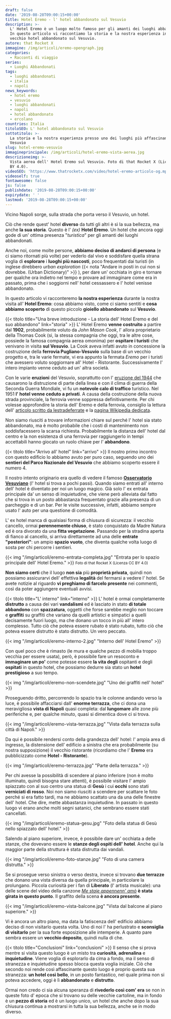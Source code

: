 ```yaml
---
draft: false
date: '2019-08-28T09:00:15+00:00'
title: Hotel Eremo - l' hotel abbandonato sul Vesuvio
description: >-
  L' Hotel Eremo è un luogo molto famoso per gli amanti dei luoghi abbandonati.
  In questo articolo vi raccontiamo la storia e la nostra esperienza in questo
  vecchio hotel abbandonato sul Vesuvio.
autore: that Rocket X
immagine: /img/articoli/eremo-opengraph.jpg
categories:
  - Racconti di viaggio
series:
  - Luoghi Abbandonati
tags:
  - luoghi abbandonati
  - italia
  - napoli
news_keywords:
  - hotel eremo
  - vesuvio
  - luoghi abbandonati
  - napoli
  - hotel abbandonato
  - ercolano
countries: Italia
titoloSEO: L' hotel abbandonato sul Vesuvio
sottotitolo: >-
  La storia e la nostra esperienza presso uno dei luoghi più affascinanti del
  Vesuvio
slug: hotel-eremo-vesuvio
immagineprincipale: /img/articoli/hotel-eremo-vista-aerea.jpg
descrizioneimg: >-
  Vista aerea dell' Hotel Eremo sul Vesuvio. Foto di that Rocket X (Licenza CC
  BY 4.0).
videoSEO: 'https://www.thatrocketx.com/video/hotel-eremo-articolo-og.mp4'
videoself: true
fontawesome: false
js: false
publishdate: '2019-08-28T09:00:15+00:00'
expirydate: ' '
lastmod: '2019-08-28T09:00:15+00:00'
---
```

Vicino Napoli sorge, sulla strada che porta verso il Vesuvio, un hotel.​

Ciò che rende quest' hotel **diverso** da tutti gli altri è sì la sua bellezza, ma anche **la sua storia**. Questo è l' _(ex)_ **Hotel Eremo**. Un hotel che ancora oggi gode di un' ottima presenza "_turistica_" per gli amanti dei luoghi abbandonati. 

Anche noi, come molte persone, **abbiamo deciso di andarci di persona** (e ci siamo ritornati più volte) per vederlo dal vivo e soddisfare quella strana voglia di **esplorare** i **luoghi più nascosti**, poco frequentati dai turisti (in inglese direbbero _urban exploration_ {{< nota "Andare in posti in cui non si dovrebbe. (Urban Dictionary)" >}} ), per dare un' occhiata in giro e tornare per qualche ora indietro nel tempo e provare ad immaginare come era in passato, prima che i soggiorni nell' hotel cessassero e l' hotel venisse abbandonato.​

In questo articolo vi racconteremo **la nostra esperienza** durante la nostra visita all' **Hotel Eremo**: cosa abbiamo visto, come ci siamo sentiti e **cosa abbiamo scoperto** di questo piccolo **gioiello abbandonato** sul **Vesuvio**.​

{{< titolo title="Una breve introduzione - La storia dell' Hotel Eremo e del suo abbandono" link="storia" >}}​
L' Hotel Eremo **venne costruito** a partire dal **1902**, probabilmente voluto da _John Mason Cook_, l' allora proprietario della Thomas Cook (si, la stessa compagnia che oggi, tra le altre cose, possiede la famosa compagnia aerea omonima) per **ospitare i turisti** che venivano in visita **sul Vesuvio**. La Cook aveva infatti avuto in concessione la costruzione della **ferrovia Pugliano-Vesuvio** sulla base di un vecchio progetto e, tra le varie fermate, vi era appunto la fermata _Eremo_ per i turisti che avessero voluto soggiornare all' Hotel - Ristorante. Successivamente l' intero impianto venne ceduto ad un' altra società.​

Con le varie **eruzioni** del Vesuvio, soprattutto con l' [eruzione del 1944](https://it.wikipedia.org/wiki/Eruzione_del_Vesuvio_del_1944) che causarono la distruzione di parte della linea e con il clima di guerra della Seconda Guerra Mondiale, vi fu un **notevole calo di traffico** turistico. Nel 1951 **l' hotel venne ceduto a privati**. A causa della costruzione della nuova strada provinciale, la ferrovia venne soppressa definitivamente. Per chi volesse approfondire la storia dell' Eremo e della ferrovia, consiglio la lettura dell' [articolo scritto da lestradeferrate](http://www.lestradeferrate.it/mono67.htm) e la [pagina Wikipedia dedicata](https://it.wikipedia.org/wiki/Ferrovia_Pugliano-Vesuvio).​

Non siamo riusciti a trovare informazioni chiare sul perché l' hotel sia stato abbandonato, ma è molto probabile che i costi di mantenimento non soddisfacessero la scarsa richiesta. Probabilmente la distanza dell' hotel dal centro e la non esistenza di una ferrovia per raggiungerlo in tempi accettabili hanno giocato un ruolo chiave per l' **abbandono**.​

{{< titolo title="Arrivo all' hotel" link="arrivo" >}}​
Il nostro primo incontro con questo edificio lo abbiamo avuto per puro caso, seguendo uno dei **sentieri del Parco Nazionale del Vesuvio** che abbiamo scoperto essere il numero 4.​

Il nostro intento originario era quello di vedere il famoso **[Osservatorio Vesuviano](https://it.wikipedia.org/wiki/Osservatorio_Vesuviano)** (l' hotel si trova a pochi passi). Quando siamo entrati all' interno dell' hotel è diventato per noi un luogo magico. Già solo l' ex entrata principale da' un senso di inquietudine, che viene però alleviata dal fatto che si trova in un posto abbastanza frequentato grazie alla presenza di un parcheggio e di un bar. Per le visite successive, infatti, abbiamo sempre usato l' auto per una questione di comodità.​

L' ex hotel manca di qualsiasi forma di chiusura di sicurezza: il vecchio cancello, ormai **perennemente chiuso**, è stato conquistato da Madre Natura ed è ora divorato da una **fitta vegetazione**. Passando per la stradina aperta di fianco al cancello, si arriva direttamente ad una delle **entrate "posteriori"**: un ampio **spazio vuoto**, che diventa qualche volta luogo di sosta per chi percorre i sentieri.​

{{< img "/img/articoli/eremo-entrata-completa.jpg" "Entrata per lo spazio principale dell' Hotel Eremo." >}}
<small>Foto di that Rocket X (Licenza CC BY 4.0)</small>

**Non siamo certi** che il luogo **non sia** più **proprietà privata**, quindi non possiamo assicurarvi dell' effettiva **legalità** del fermarsi a vedere l' hotel. Se avete notizie al riguardo **vi preghiamo di farcelo presente** nei commenti, così da poter aggiungere eventuali avvisi.​

{{< titolo title="L' interno" link="interno" >}}​
L' hotel è ormai completamente **distrutto** a causa dei vari **vandalismi** ed è lasciato in stato **di totale abbandono** con **spazzatura**, oggetti che forse sarebbe meglio non toccare e **graffiti** su graffiti che variano da quelli artistici e simpatici a quelli decisamente fuori luogo, ma che donano un tocco in più all' intero complesso. Tutto ciò che poteva essere rubato è stato rubato, tutto ciò che poteva essere distrutto è stato distrutto. Un vero peccato.​

{{< img "/img/articoli/eremo-interno-2.jpg" "Interno dell' Hotel Eremo" >}}

Con quel poco che è rimasto (le mura e qualche pezzo di mobilia troppo vecchia per essere usata), però, è possibile fare un resoconto e **immaginare un po'** come potesse essere **la vita degli** ospitanti e degli **ospitati** in questo hotel, che possiamo dedurre sia stato un **hotel prestigioso** a suo tempo.​

{{< img "/img/articoli/eremo-non-scendete.jpg" "Uno dei graffiti nell' hotel" >}}

Proseguendo dritto, percorrendo lo spazio tra le colonne andando verso la luce, è possibile affacciarsi dall' **enorme terrazza**, che ci dona una meravigliosa **vista di Napoli** quasi completa: dal **lungomare** alle zone più periferiche e, per qualche minuto, quasi si dimentica dove ci si trova. 

{{< img "/img/articoli/eremo-vista-terrazza.jpg" "Vista dalla terrazza sulla città di Napoli." >}}

Da qui è possibile rendersi conto della grandezza dell' hotel: l' ampia area di ingresso, la distensione dell' edificio a sinistra che era probabilmente (su nostra supposizione) il vecchio ristorante (ricordiamo che l' **Eremo** era pubblicizzato come **Hotel - Ristorante**).​

{{< img "/img/articoli/eremo-terrazza.jpg" "Parte della terrazza." >}}

Per chi avesse la possibilità di scendere al piano inferiore (non è molto illuminato, quindi bisogna stare attenti), è possibile visitare l' ampio spiazzato con al suo centro una statua di **Gesù** i cui **occhi** sono stati **verniciati di rosso**. Noi non siamo riusciti a scendere per scattare le foto perché si era fatto tardi, ma ne abbiamo scattato una da una delle finestre dell' hotel. Che dire, mette abbastanza inquietudine. In passato in questo luogo vi erano anche molti segni satanici, che sembrano essere stati cancellati.​

{{< img "/img/articoli/eremo-statua-gesu.jpg" "Foto della statua di Gesù nello spiazzato dell' hotel." >}}

Salendo al piano superiore, invece, è possibile dare un' occhiata a delle stanze, che dovevano essere le **stanze degli ospiti dell' hotel**. Anche qui la maggior parte della struttura è stata distrutta dai vandali. 

{{< img "/img/articoli/eremo-foto-stanze.jpg" "Foto di una camera distrutta." >}}

Se si prosegue verso sinistra o verso destra, invece si trovano **due terrazze** che donano una vista diversa da quella principale, in particolare la prolungano. Piccola curiosità per i fan di **Liberato** (l' artista musicale): una delle scene del video della canzone [_Me staje appennenn' amò_](https://www.youtube.com/watch?v=8pFwPKNDF6E) **è stata girata in questo punto**. Il graffito della scena **è ancora presente**.

{{< img "/img/articoli/eremo-vista-balcone.jpg" "Vista dal balcone al piano superiore." >}}

Vi è ancora un altro piano, ma data la fatiscenza dell' edificio abbiamo deciso di non visitarlo questa volta. Uno di noi l' ha perlustrato e **sconsiglia di visitarlo** per la sua forte esposizione alle intemperie. A quanto pare sembra essere un **vecchio deposito**, quindi nulla di che.​

{{< titolo title="Conclusioni" link="conclusioni" >}}​
Il senso che si prova mentre si visita questo luogo è un misto tra **curiosità**, **adrenalina** e **inquietudine**. Viene voglia di esplorarlo da cima a fondo, ma il senso di stranezza e inquietudine spesso blocca questa voglia iniziale. Ciò che secondo noi rende così affascinante questo luogo è proprio questa sua stranezza: **un hotel così bello**, in un posto fantastico, nel quale prima non si poteva accedere, oggi è lì **abbandonato** e **distrutto**.​

Ormai non credo ci sia alcuna speranza di **rivederlo così com' era** se non in queste foto d' epoca che si trovano su delle vecchie cartoline, ma in fondo è un **pezzo di storia** ed è un luogo unico, un hotel che anche dopo la sua chiusura continua a mostrarsi in tutta la sua bellezza, anche se in modo diverso.​
